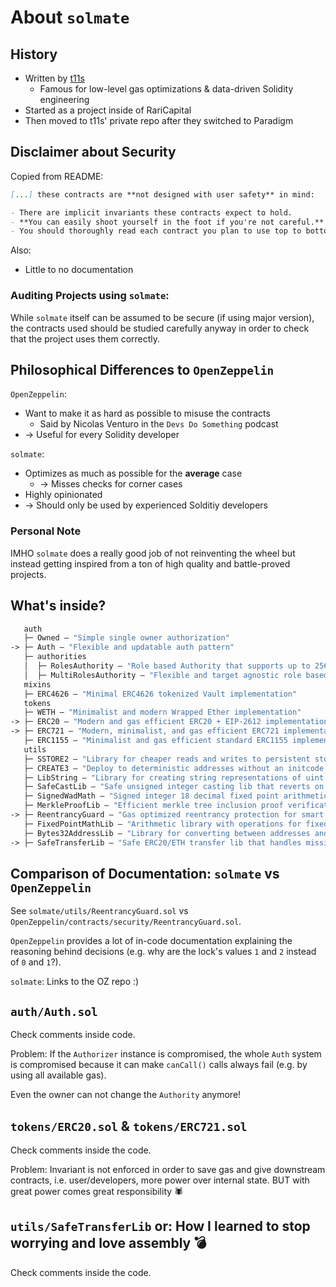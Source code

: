 # About `solmate`

## History

- Written by [t11s](https://xn--2-kmb.com/)
    - Famous for low-level gas optimizations & data-driven Solidity engineering
- Started as a project inside of RariCapital
- Then moved to t11s' private repo after they switched to Paradigm


## Disclaimer about Security

Copied from README:
```markdown
[...] these contracts are **not designed with user safety** in mind:

- There are implicit invariants these contracts expect to hold.
- **You can easily shoot yourself in the foot if you're not careful.**
- You should thoroughly read each contract you plan to use top to bottom.
```

Also:
- Little to no documentation

### Auditing Projects using `solmate`:

While `solmate` itself can be assumed to be secure (if using major version), the
contracts used should be studied carefully anyway in order to check that the
project uses them correctly.


## Philosophical Differences to `OpenZeppelin`

`OpenZeppelin`:
- Want to make it as hard as possible to misuse the contracts
    - Said by Nicolas Venturo in the `Devs Do Something` podcast
- -> Useful for every Solidity developer

`solmate`:
- Optimizes as much as possible for the **average** case
    - -> Misses checks for corner cases
- Highly opinionated
- -> Should only be used by experienced Solditiy developers

### Personal Note

IMHO `solmate` does a really good job of not reinventing the wheel but instead
getting inspired from a ton of high quality and battle-proved projects.


## What's inside?

```ml
   auth
   ├─ Owned — "Simple single owner authorization"
-> ├─ Auth — "Flexible and updatable auth pattern"
   ├─ authorities
   │  ├─ RolesAuthority — "Role based Authority that supports up to 256 roles"
   │  ├─ MultiRolesAuthority — "Flexible and target agnostic role based Authority"
   mixins
   ├─ ERC4626 — "Minimal ERC4626 tokenized Vault implementation"
   tokens
   ├─ WETH — "Minimalist and modern Wrapped Ether implementation"
-> ├─ ERC20 — "Modern and gas efficient ERC20 + EIP-2612 implementation"
-> ├─ ERC721 — "Modern, minimalist, and gas efficient ERC721 implementation"
   ├─ ERC1155 — "Minimalist and gas efficient standard ERC1155 implementation"
   utils
   ├─ SSTORE2 — "Library for cheaper reads and writes to persistent storage"
   ├─ CREATE3 — "Deploy to deterministic addresses without an initcode factor"
   ├─ LibString — "Library for creating string representations of uint values"
   ├─ SafeCastLib — "Safe unsigned integer casting lib that reverts on overflow"
   ├─ SignedWadMath — "Signed integer 18 decimal fixed point arithmetic library"
   ├─ MerkleProofLib — "Efficient merkle tree inclusion proof verification library"
-> ├─ ReentrancyGuard — "Gas optimized reentrancy protection for smart contracts"
   ├─ FixedPointMathLib — "Arithmetic library with operations for fixed-point numbers"
   ├─ Bytes32AddressLib — "Library for converting between addresses and bytes32 values"
-> ├─ SafeTransferLib — "Safe ERC20/ETH transfer lib that handles missing return values"
```

## Comparison of Documentation: `solmate` vs `OpenZeppelin`

See `solmate/utils/ReentrancyGuard.sol` vs `OpenZeppelin/contracts/security/ReentrancyGuard.sol`.

`OpenZeppelin` provides a lot of in-code documentation explaining the
reasoning behind decisions (e.g. why are the lock's values `1` and `2`
instead of `0` and `1`?).

`solmate`: Links to the OZ repo :)

## `auth/Auth.sol`

Check comments inside code.

Problem:
If the `Authorizer` instance is compromised, the whole `Auth` system is
compromised because it can make `canCall()` calls always fail (e.g. by using
all available gas).

Even the owner can not change the `Authority` anymore!

## `tokens/ERC20.sol` & `tokens/ERC721.sol`

Check comments inside the code.

Problem:
Invariant is not enforced in order to save gas and give downstream contracts,
i.e. user/developers, more power over internal state.
BUT with great power comes great responsibility 🕷

## `utils/SafeTransferLib` or: How I learned to stop worrying and love assembly 💣

Check comments inside the code.
